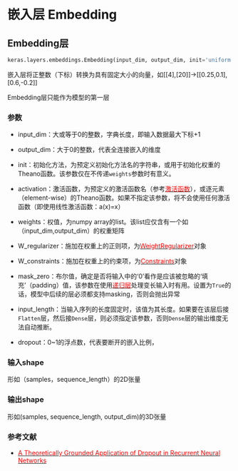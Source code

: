 # 嵌入层 Embedding

## Embedding层

```python
keras.layers.embeddings.Embedding(input_dim, output_dim, init='uniform', input_length=None, W_regularizer=None, activity_regularizer=None, W_constraint=None, mask_zero=False, weights=None, dropout=0.0)
```
嵌入层将正整数（下标）转换为具有固定大小的向量，如[[4],[20]]->[[0.25,0.1],[0.6,-0.2]]

Embedding层只能作为模型的第一层

### 参数

* input_dim：大或等于0的整数，字典长度，即输入数据最大下标+1

* output_dim：大于0的整数，代表全连接嵌入的维度

* init：初始化方法，为预定义初始化方法名的字符串，或用于初始化权重的Theano函数。该参数仅在不传递```weights```参数时有意义。

* activation：激活函数，为预定义的激活函数名（参考[<font color='#FF0000'>激活函数</font>](../other/activations)），或逐元素（element-wise）的Theano函数。如果不指定该参数，将不会使用任何激活函数（即使用线性激活函数：a(x)=x）

* weights：权值，为numpy array的list。该list应仅含有一个如（input_dim,output_dim）的权重矩阵

* W_regularizer：施加在权重上的正则项，为[<font color='FF0000'>WeightRegularizer</font>](../other/regularizers)对象

* W_constraints：施加在权重上的约束项，为[<font color='FF0000'>Constraints</font>](../other/constraints)对象

* mask_zero：布尔值，确定是否将输入中的‘0’看作是应该被忽略的‘填充’（padding）值，该参数在使用[<font color='#FF0000'>递归层</font>](recurrent_layer)处理变长输入时有用。设置为```True```的话，模型中后续的层必须都支持masking，否则会抛出异常

* input_length：当输入序列的长度固定时，该值为其长度。如果要在该层后接```Flatten```层，然后接```Dense```层，则必须指定该参数，否则```Dense```层的输出维度无法自动推断。

* dropout：0~1的浮点数，代表要断开的嵌入比例，

### 输入shape

形如（samples，sequence_length）的2D张量

### 输出shape

形如(samples, sequence_length, output_dim)的3D张量

### 参考文献

* [<font color='FF0000'>A Theoretically Grounded Application of Dropout in Recurrent Neural Networks</font>](http://arxiv.org/abs/1512.05287)